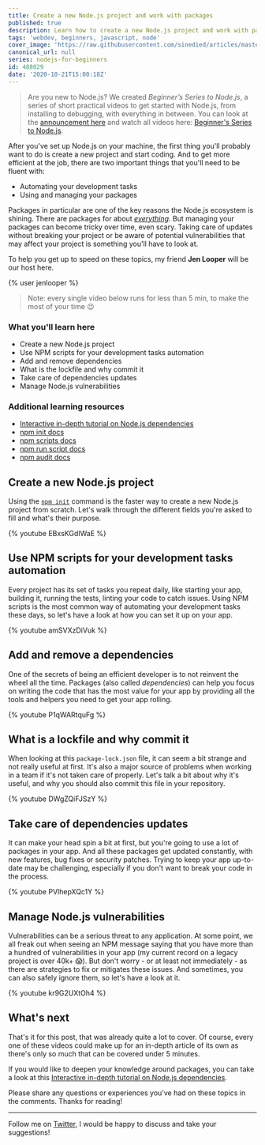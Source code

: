 ```yaml
---
title: Create a new Node.js project and work with packages
published: true
description: Learn how to create a new Node.js project and work with packages with this series of bite-sized videos for beginners.
tags: 'webdev, beginners, javascript, node'
cover_image: 'https://raw.githubusercontent.com/sinedied/articles/master/articles/node/beginner-series/assets/banner2.jpg'
canonical_url: null
series: nodejs-for-beginners
id: 488029
date: '2020-10-21T15:00:18Z'
---
```


> Are you new to Node.js? We created *Beginner’s Series to Node.js*, a series of short practical videos to get started with Node.js, from installing to debugging, with everything in between. You can look at the [announcement here](https://dev.to/sinedied/learn-node-js-with-this-series-of-short-videos-for-beginners-4lpm) and watch all videos here: [Beginner's Series to Node.js](https://www.youtube.com/playlist?list=PLlrxD0HtieHje-_287YJKhY8tDeSItwtg).

After you've set up Node.js on your machine, the first thing you'll probably want to do is create a new project and start coding. And to get more efficient at the job, there are two important things that you'll need to be fluent with:

- Automating your development tasks
- Using and managing your packages

Packages in particular are one of the key reasons the Node.js ecosystem is shining. There are packages for about [*everything*](https://www.npmjs.com/package/everything). But managing your packages can become tricky over time, even scary. Taking care of updates without breaking your project or be aware of potential vulnerabilities that may affect your project is something you'll have to look at.

To help you get up to speed on these topics, my friend **Jen Looper** will be our host here.

{% user jenlooper %}

> Note: every single video below runs for less than 5 min, to make the most of your time 😉

### What you'll learn here
- Create a new Node.js project
- Use NPM scripts for your development tasks automation
- Add and remove dependencies
- What is the lockfile and why commit it
- Take care of dependencies updates
- Manage Node.js vulnerabilities

### Additional learning resources
- [Interactive in-depth tutorial on Node.js dependencies](https://docs.microsoft.com/learn/modules/create-nodejs-project-dependencies/?wt.mc_id=nodebeginner-devto-yolasors)
- [npm init docs](https://docs.npmjs.com/cli/init)
- [npm scripts docs](https://docs.npmjs.com/misc/scripts)
- [npm run script docs](https://docs.npmjs.com/cli-commands/run-script.html)
- [npm audit docs](https://docs.npmjs.com/auditing-package-dependencies-for-security-vulnerabilities)

## Create a new Node.js project

Using the [`npm init`](https://docs.npmjs.com/cli/init) command is the faster way to create a new Node.js project from scratch. Let's walk through the different fields you're asked to fill and what's their purpose.

{% youtube EBxsKGdIWaE %}

## Use NPM scripts for your development tasks automation

Every project has its set of tasks you repeat daily, like starting your app, building it, running the tests, linting your code to catch issues. Using NPM scripts is the most common way of automating your development tasks these days, so let's have a look at how you can set it up on your app.

{% youtube amSVXzDiVuk %}

## Add and remove a dependencies

One of the secrets of being an efficient developer is to not reinvent the wheel all the time. Packages (also called *dependencies*) can help you focus on writing the code that has the most value for your app by providing all the tools and helpers you need to get your app rolling.

{% youtube P1qWARtquFg %}

## What is a lockfile and why commit it

When looking at this `package-lock.json` file, it can seem a bit strange and not really useful at first. It's also a major source of problems when working in a team if it's not taken care of properly. Let's talk a bit about why it's useful, and why you should also commit this file in your repository.

{% youtube DWgZQiFJSzY %}

## Take care of dependencies updates

It can make your head spin a bit at first, but you're going to use a lot of packages in your app. And all these packages get updated constantly, with new features, bug fixes or security patches. Trying to keep your app up-to-date may be challenging, especially if you don't want to break your code in the process.

{% youtube PVlhepXQc1Y %}

## Manage Node.js vulnerabilities

Vulnerabilities can be a serious threat to any application. At some point, we all freak out when seeing an NPM message saying that you have more than a hundred of vulnerabilities in your app (my current record on a legacy project is over 40k+ 😱). But don't worry - or at least not immediately - as there are strategies to fix or mitigates these issues. And sometimes, you can also safely ignore them, so let's have a look at it.

{% youtube kr9G2UXtOh4 %}

## What's next

That's it for this post, that was already quite a lot to cover. Of course, every one of these videos could make up for an in-depth article of its own as there's only so much that can be covered under 5 minutes.

If you would like to deepen your knowledge around packages, you can take a look at this [Interactive in-depth tutorial on Node.js dependencies](https://docs.microsoft.com/learn/modules/create-nodejs-project-dependencies/?wt.mc_id=nodebeginner-devto-yolasors).

Please share any questions or experiences you've had on these topics in the comments. Thanks for reading!

---

Follow me on [Twitter](http://twitter.com/sinedied), I would be happy to discuss and take your suggestions!
